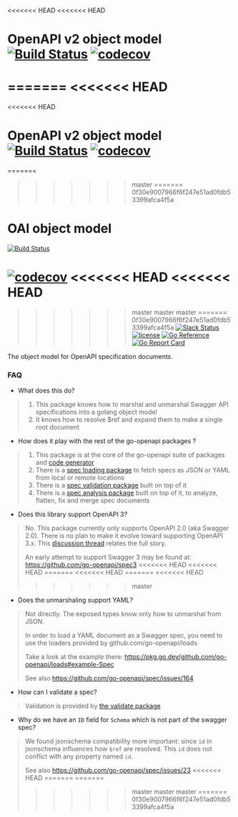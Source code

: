 <<<<<<< HEAD
<<<<<<< HEAD
# OpenAPI v2 object model [![Build Status](https://github.com/go-openapi/spec/actions/workflows/go-test.yml/badge.svg)](https://github.com/go-openapi/spec/actions?query=workflow%3A"go+test") [![codecov](https://codecov.io/gh/go-openapi/spec/branch/master/graph/badge.svg)](https://codecov.io/gh/go-openapi/spec)

=======
<<<<<<< HEAD
=======
<<<<<<< HEAD
# OpenAPI v2 object model [![Build Status](https://github.com/go-openapi/spec/actions/workflows/go-test.yml/badge.svg)](https://github.com/go-openapi/spec/actions?query=workflow%3A"go+test") [![codecov](https://codecov.io/gh/go-openapi/spec/branch/master/graph/badge.svg)](https://codecov.io/gh/go-openapi/spec)

=======
>>>>>>> master
=======
>>>>>>> 0f30e9007966f6f247e51ad0fdb53399afca4f5a
# OAI object model

[![Build Status](https://travis-ci.org/go-openapi/spec.svg?branch=master)](https://travis-ci.org/go-openapi/spec)
<!-- [![Build status](https://ci.appveyor.com/api/projects/status/x377t5o9ennm847o/branch/master?svg=true)](https://ci.appveyor.com/project/casualjim/go-openapi/spec/branch/master) -->
[![codecov](https://codecov.io/gh/go-openapi/spec/branch/master/graph/badge.svg)](https://codecov.io/gh/go-openapi/spec)
<<<<<<< HEAD
<<<<<<< HEAD
=======
>>>>>>> master
>>>>>>> master
>>>>>>> master
=======
>>>>>>> 0f30e9007966f6f247e51ad0fdb53399afca4f5a
[![Slack Status](https://slackin.goswagger.io/badge.svg)](https://slackin.goswagger.io)
[![license](http://img.shields.io/badge/license-Apache%20v2-orange.svg)](https://raw.githubusercontent.com/go-openapi/spec/master/LICENSE)
[![Go Reference](https://pkg.go.dev/badge/github.com/go-openapi/spec.svg)](https://pkg.go.dev/github.com/go-openapi/spec)
[![Go Report Card](https://goreportcard.com/badge/github.com/go-openapi/spec)](https://goreportcard.com/report/github.com/go-openapi/spec)

The object model for OpenAPI specification documents.

### FAQ

* What does this do?

> 1. This package knows how to marshal and unmarshal Swagger API specifications into a golang object model
> 2. It knows how to resolve $ref and expand them to make a single root document

* How does it play with the rest of the go-openapi packages ?

> 1. This package is at the core of the go-openapi suite of packages and [code generator](https://github.com/go-swagger/go-swagger)
> 2. There is a [spec loading package](https://github.com/go-openapi/loads) to fetch specs as JSON or YAML from local or remote locations
> 3. There is a [spec validation package](https://github.com/go-openapi/validate) built on top of it
> 4. There is a [spec analysis package](https://github.com/go-openapi/analysis) built on top of it, to analyze, flatten, fix and merge spec documents

* Does this library support OpenAPI 3?

> No.
> This package currently only supports OpenAPI 2.0 (aka Swagger 2.0).
> There is no plan to make it evolve toward supporting OpenAPI 3.x.
> This [discussion thread](https://github.com/go-openapi/spec/issues/21) relates the full story.
>
> An early attempt to support Swagger 3 may be found at: https://github.com/go-openapi/spec3
<<<<<<< HEAD
<<<<<<< HEAD
=======
<<<<<<< HEAD
=======
<<<<<<< HEAD
>>>>>>> master

* Does the unmarshaling support YAML?

> Not directly. The exposed types know only how to unmarshal from JSON.
>
> In order to load a YAML document as a Swagger spec, you need to use the loaders provided by
> github.com/go-openapi/loads
>
> Take a look at the example there: https://pkg.go.dev/github.com/go-openapi/loads#example-Spec
>
> See also https://github.com/go-openapi/spec/issues/164

* How can I validate a spec?

> Validation is provided by [the validate package](http://github.com/go-openapi/validate)

* Why do we have an `ID` field for `Schema` which is not part of the swagger spec?

> We found jsonschema compatibility more important: since `id` in jsonschema influences
> how `$ref` are resolved.
> This `id` does not conflict with any property named `id`.
>
> See also https://github.com/go-openapi/spec/issues/23
<<<<<<< HEAD
=======
=======
>>>>>>> master
>>>>>>> master
>>>>>>> master
=======
>>>>>>> 0f30e9007966f6f247e51ad0fdb53399afca4f5a
